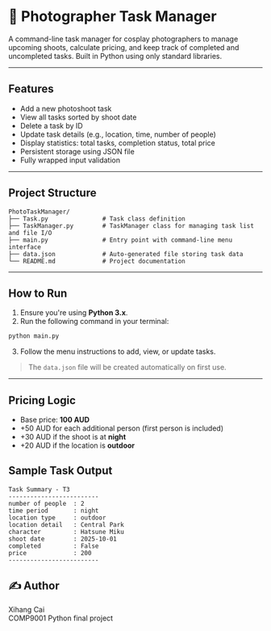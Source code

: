 # 📸 Photographer Task Manager

A command-line task manager for cosplay photographers to manage upcoming shoots, calculate pricing, and keep track of completed and uncompleted tasks. Built in Python using only standard libraries.

---

## Features

- Add a new photoshoot task
- View all tasks sorted by shoot date
- Delete a task by ID
- Update task details (e.g., location, time, number of people)
- Display statistics: total tasks, completion status, total price
- Persistent storage using JSON file
- Fully wrapped input validation

---

## Project Structure

```
PhotoTaskManager/
├── Task.py               # Task class definition
├── TaskManager.py        # TaskManager class for managing task list and file I/O
├── main.py               # Entry point with command-line menu interface
├── data.json             # Auto-generated file storing task data
└── README.md             # Project documentation
```

---

## How to Run

1. Ensure you're using **Python 3.x**.
2. Run the following command in your terminal:

```bash
python main.py
```

3. Follow the menu instructions to add, view, or update tasks.

> The `data.json` file will be created automatically on first use.

---

## Pricing Logic

- Base price: **100 AUD**
- +50 AUD for each additional person (first person is included)
- +30 AUD if the shoot is at **night**
- +20 AUD if the location is **outdoor**


## Sample Task Output

```
Task Summary - T3
-------------------------
number of people  : 2
time period       : night
location type     : outdoor
location detail   : Central Park
character         : Hatsune Miku
shoot date        : 2025-10-01
completed         : False
price             : 200
-------------------------
```
## ✍️ Author

Xihang Cai  
COMP9001 Python final project  